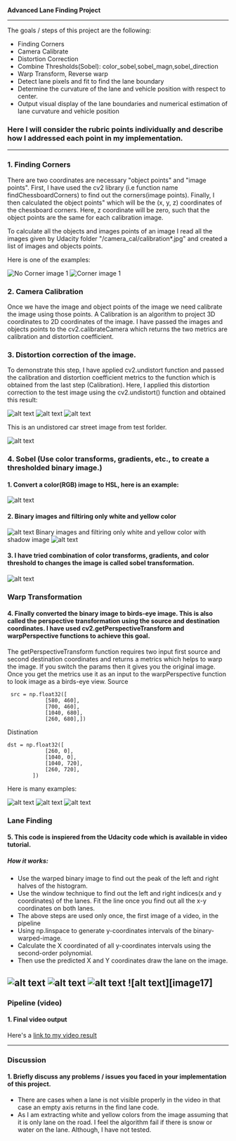 **Advanced Lane Finding Project**

---

The goals / steps of this project are the following:

* Finding Corners
* Camera Calibrate
* Distortion Correction
* Combine Thresholds(Sobel): color_sobel,sobel_magn,sobel_direction
* Warp Transform, Reverse warp
* Detect lane pixels and fit to find the lane boundary
* Determine the curvature of the lane and vehicle position with respect to center.
* Output visual display of the lane boundaries and numerical estimation of lane curvature and vehicle position

[//]: # (Image References)
[image1]: ./output_images/calibration20.jpg "No Corners"
[image7]: ./output_images/corner_test20.png "Corners"
[image8]: ./output_images/undest_chess.png "Undistorted1"
[image9]: ./output_images/undest_chess2.png "Undistorted2"
[image10]: ./output_images/undest_chess3.png "Undistorted3"
[image2]: ./output_images/undist.png "Undistorted"
[image3]: ./output_images/ColorConversion.png "Color HSL"
[image11]: ./output_images/binary_y_w_line.png "Binary Transformation"
[image12]: ./output_images/binary_y_w_shadow_line.png "Binary with shadow Transformation"
[image13]: ./output_images/mgn_sobel.png "Sobel Transformation"
[image4]: ./output_images/lane_bird_view.png "Warp Transformation"
[image14]: ./output_images/warp1.png "Warp Transformation"
[image15]: ./output_images/warp2.png "Warp Transformation"
[image5]: ./output_images/lane_on_unwarpimage.png "window on a warped image"
[image6]: ./output_images/lane_on_originimage.png "lane line on uwarmp image"
[image16]: ./output_images/lane_on_originimage1.png "lane line on uwarmp image"

[image16]: ./output_images/withcurvature.png "With curvature text"
[video1]: ./project_video.mp4 "Video"


### Here I will consider the rubric points individually and describe how I addressed each point in my implementation.  

---
### 1. Finding Corners


There are two coordinates are necessary "object points" and "image points". First, I have used the cv2 library (i.e function name findChessboardCorners) to find out the corners(image points). Finally, I then calculated the object points" which will be the (x, y, z) coordinates of the chessboard corners. Here, z coordinate will be zero, such that the object points are the same for each calibration image.

To calculate all the objects and images points of an image I read all the images given by Udacity folder "/camera_cal/calibration*.jpg" and created a list of images and objects points.

Here is one of the examples:

![No Corner image 1][image1]
![Corner image 1][image7]

### 2. Camera Calibration

Once we have the image and object points of the image we need calibrate the image using those points. A Calibration is an algorithm to project 3D coordinates to 2D coordinates of the image. I have passed the images and objects points to the cv2.calibrateCamera which returns the two metrics are calibration and distortion coefficient.


### 3. Distortion correction of the image.

To demonstrate this step, I have applied cv2.undistort function and passed the calibration and distortion coefficient metrics to the function which is obtained from the last step (Calibration). Here, I applied this distortion correction to the test image using the cv2.undistort() function and obtained this result:



![alt text][image8]
![alt text][image9]
![alt text][image10]

This is an undistored car street image from test forlder.

![alt text][image2]


### 4. Sobel (Use color transforms, gradients, etc., to create a thresholded binary image.)
#### 1. Convert a color(RGB) image to HSL, here is an example:
![alt text][image3]

#### 2. Binary images and filtiring only white and yellow color
![alt text][image11]
Binary images and filtiring only white and yellow color with shadow image
![alt text][image12]

#### 3. I have tried combination of color transforms, gradients, and color threshold to changes the image is called sobel transformation.
![alt text][image13]

### Warp Transformation
#### 4. Finally converted the binary image to birds-eye image. This is also called the perspective transformation using the source and destination coordinates. I have used cv2.getPerspectiveTransform and warpPerspective functions to achieve this goal.

The getPerspectiveTransform function requires two input first source and second destination coordinates and returns a metrics which helps to warp the image. If you switch the params then it gives you the original image. Once you get the metrics use it as an input to the warpPerspective function to look image as a birds-eye view.
Source
```
 src = np.float32([
            [580, 460],
            [700, 460],
            [1040, 680],
            [260, 680],])
```
Distination
```
dst = np.float32([
            [260, 0],
            [1040, 0],
            [1040, 720],
            [260, 720],
        ])
```

Here is many examples:

![alt text][image4]
![alt text][image14]
![alt text][image15]

### Lane Finding
#### 5. This code is inspiered from the Udacity code which is available in video tutorial.

##### How it works:
* Use the warped binary image to find out the peak of the left and right halves of the histogram.
* Use the window technique to find out the left and right indices(x and y coordinates) of the lanes. Fit the line once you find out all the x-y coordinates on both lanes.
* The above steps are used only once, the first image of a video, in the pipeline
* Using np.linspace to generate y-coordinates intervals of the binary-warped-image.
* Calculate the X coordinated of all y-coordinates intervals using the second-order polynomial.
* Then use the predicted X and Y coordinates draw the lane on the image.

![alt text][image5]
![alt text][image6]
![alt text][image16]
![alt text][image17]
---

### Pipeline (video)

#### 1. Final video output
Here's a [link to my video result](./project_video.mp4)

---

### Discussion

#### 1. Briefly discuss any problems / issues you faced in your implementation of this project.
* There are cases when a lane is not visible properly in the video in that case an empty axis returns in the find lane code.
* As I am extracting white and yellow colors from the image assuming that it is only lane on the road. I feel the algorithm fail if there is snow or water on the lane. Although, I have not tested.
